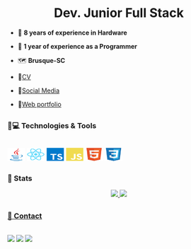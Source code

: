 <h1 align="center">
  Dev. Junior Full Stack 
</h1>

- 📄 **8 years of experience in Hardware**
  
- 📄 **1 year of experience as a Programmer**

- 🗺️ **Brusque-SC** 
 
 
- 📝[CV](https://drive.google.com/file/d/1P5OySDyA-xZroOAFOdEsDLjdP57_RhTg/view)

- 📝[Social Media](https://linktr.ee/rafapsantos)

- 📝[Web portfolio](https://portifolio-react-rose-tau.vercel.app/)

##

### 🚀💻 Technologies & Tools
<div style="display: inline_block"><br>
  <img align="center" alt="Rafa-CSS" height="30" width="40" src="https://raw.githubusercontent.com/devicons/devicon/master/icons/java/java-original.svg">
  <img align="center" alt="Rafa-React" height="30" width="40" src="https://raw.githubusercontent.com/devicons/devicon/master/icons/react/react-original.svg">
  <img align="center" alt="Rafa-Ts" height="30" width="40" src="https://raw.githubusercontent.com/devicons/devicon/master/icons/typescript/typescript-plain.svg">
  <img align="center" alt="Rafa-Js" height="30" width="40" src="https://raw.githubusercontent.com/devicons/devicon/master/icons/javascript/javascript-plain.svg">
  <img align="center" alt="Rafa-HTML" height="30" width="40" src="https://raw.githubusercontent.com/devicons/devicon/master/icons/html5/html5-original.svg">
  <img align="center" alt="Rafa-CSS" height="30" width="40" src="https://raw.githubusercontent.com/devicons/devicon/master/icons/css3/css3-original.svg">
</div>
  
  ##

### 📃 Stats
<div align="center">
  <a href="https://github.com/rafaelsantos01">
  <img height="150em" src="https://github-readme-stats-eight-theta.vercel.app/api?username=rafaelsantos01&show_icons=true&theme=dark&include_all_commits=true&count_private=true"/>
  <img height="150em" src="https://github-readme-stats.vercel.app/api/top-langs/?username=rafaelsantos01&layout=compact&langs_count=7&theme=dark" style="max-width: 100%;"/>
</div>
  
  ##

 ### 📱 Contact
<div><br>
  <a href="https://www.instagram.com/fk.rafasantos/" target="_blank"><img src="https://img.shields.io/badge/-Instagram-%23E4405F?style=for-the-badge&logo=instagram&logoColor=white" target="_blank"></a>
  <a href = "mailto:rafinhapsantos50@gmail.com"><img src="https://img.shields.io/badge/-Gmail-%23333?style=for-the-badge&logo=gmail&logoColor=white" target="_blank"></a>
  <a href="https://br.linkedin.com/in/rafael-santos-7a938b237/es?trk=people-guest_people_search-card" target="_blank"><img src="https://img.shields.io/badge/-LinkedIn-%230077B5?style=for-the-badge&logo=linkedin&logoColor=white" target="_blank"></a> 
</div>

  
